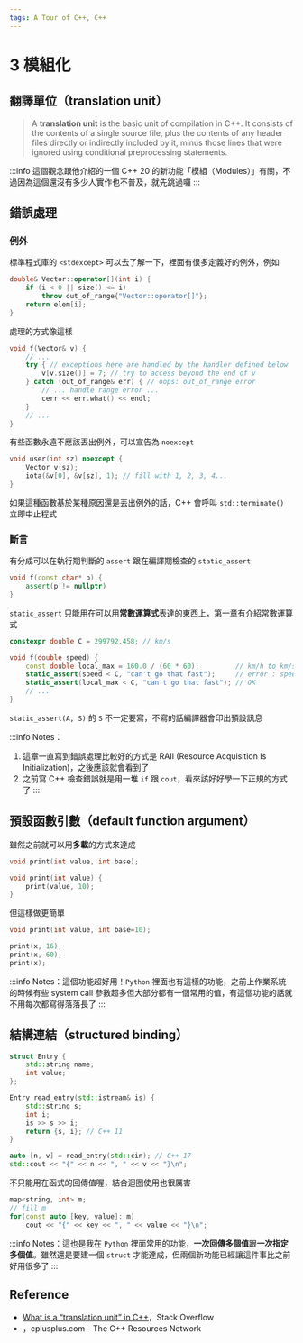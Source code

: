 ```yaml
---
tags: A Tour of C++, C++
---
```


# 3 模組化

## 翻譯單位（translation unit）

> A **translation unit** is the basic unit of compilation in C++. It consists of the contents of a single source file, plus the contents of any header files directly or indirectly included by it, minus those lines that were ignored using conditional preprocessing statements.

:::info
這個觀念跟他介紹的一個 C++ 20 的新功能「模組（Modules）」有關，不過因為這個還沒有多少人實作也不普及，就先跳過囉
:::

## 錯誤處理

### 例外

標準程式庫的 `<stdexcept>` 可以去了解一下，裡面有很多定義好的例外，例如
```cpp
double& Vector::operator[](int i) {
    if (i < 0 || size() <= i)
        throw out_of_range{"Vector::operator[]"};
    return elem[i];
}
```
處理的方式像這樣
```cpp
void f(Vector& v) {
    // ...
    try { // exceptions here are handled by the handler defined below
        v[v.size()] = 7; // try to access beyond the end of v
    } catch (out_of_range& err) { // oops: out_of_range error
        // ... handle range error ...
        cerr << err.what() << endl;
    }
    // ...
}
```
有些函數永遠不應該丟出例外，可以宣告為 `noexcept`
```cpp
void user(int sz) noexcept {
    Vector v(sz);
    iota(&v[0], &v[sz], 1); // fill with 1, 2, 3, 4...
}
```
如果這種函數基於某種原因還是丟出例外的話，C++ 會呼叫 `std::terminate()` 立即中止程式

### 斷言

有分成可以在執行期判斷的 `assert` 跟在編譯期檢查的 `static_assert`

```cpp
void f(const char* p) {
    assert(p != nullptr)
}
```
`static_assert` 只能用在可以用**常數運算式**表達的東西上，[第一章](/UkLiREP7Q_mKgI6Pun58YQ)有介紹常數運算式
```cpp
constexpr double C = 299792.458; // km/s

void f(double speed) {
    const double local_max = 160.0 / (60 * 60);         // km/h to km/s
    static_assert(speed < C, "can't go that fast");     // error : speed must be a constant
    static_assert(local_max < C, "can't go that fast"); // OK
    // ...
}
```
`static_assert(A, S)` 的 `S` 不一定要寫，不寫的話編譯器會印出預設訊息

:::info
Notes：
1. 這章一直寫到錯誤處理比較好的方式是 RAII (Resource Acquisition Is Initialization)，之後應該就會看到了
2. 之前寫 C++ 檢查錯誤就是用一堆 `if` 跟 `cout`，看來該好好學一下正規的方式了
:::

## 預設函數引數（default function argument）

雖然之前就可以用**多載**的方式來達成
```cpp
void print(int value, int base);

void print(int value) {
    print(value, 10);
}
```

但這樣做更簡單
```cpp
void print(int value, int base=10);

print(x, 16);
print(x, 60);
print(x);
```

:::info
Notes：這個功能超好用！`Python` 裡面也有這樣的功能，之前上作業系統的時候有些 system call 參數超多但大部分都有一個常用的值，有這個功能的話就不用每次都寫得落落長了
:::

## 結構連結（structured binding）

```cpp
struct Entry {
    std::string name;
    int value;
};

Entry read_entry(std::istream& is) {
    std::string s;
    int i;
    is >> s >> i;
    return {s, i}; // C++ 11
}
```

```cpp
auto [n, v] = read_entry(std::cin); // C++ 17
std::cout << "{" << n << ", " << v << "}\n";
```

不只能用在函式的回傳值喔，結合迴圈使用也很厲害
```cpp
map<string, int> m;
// fill m
for(const auto [key, value]: m)
    cout << "{" << key << ", " << value << "}\n";
```


:::info
Notes：這也是我在 `Python` 裡面常用的功能，**一次回傳多個值**跟**一次指定多個值**。雖然還是要建一個 `struct` 才能達成，但兩個新功能已經讓這件事比之前好用很多了
:::

## Reference
* [What is a “translation unit” in C++](https://stackoverflow.com/questions/1106149/what-is-a-translation-unit-in-c)，Stack Overflow
* [<stdexcept>](http://www.cplusplus.com/reference/stdexcept/)，cplusplus.com - The C++ Resources Network